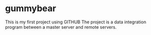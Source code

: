 # gummybear
This is my first project using GITHUB
The project is a data integration program between a master server and remote servers.
